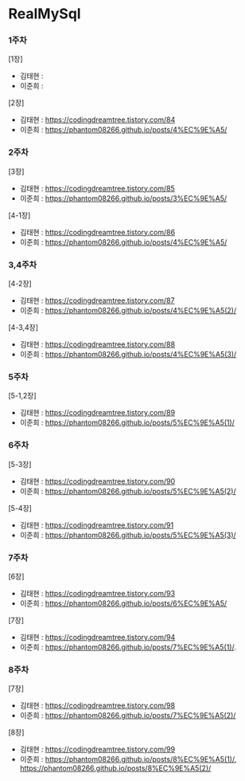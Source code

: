 # RealMySql




### 1주차
[1장]
- 김태현 :   
- 이준희 : 

[2장]
- 김태현 : https://codingdreamtree.tistory.com/84 
- 이준희 : https://phantom08266.github.io/posts/4%EC%9E%A5/


### 2주차
[3장]
- 김태현 : https://codingdreamtree.tistory.com/85
- 이준희 : https://phantom08266.github.io/posts/3%EC%9E%A5/

[4-1장]
- 김태현 : https://codingdreamtree.tistory.com/86
- 이준희 : https://phantom08266.github.io/posts/4%EC%9E%A5/
  

### 3,4주차
[4-2장]
- 김태현 : https://codingdreamtree.tistory.com/87
- 이준희 : https://phantom08266.github.io/posts/4%EC%9E%A5(2)/

[4-3,4장]
- 김태현 : https://codingdreamtree.tistory.com/88
- 이준희 : https://phantom08266.github.io/posts/4%EC%9E%A5(3)/
  

### 5주차
[5-1,2장]
- 김태현 : https://codingdreamtree.tistory.com/89
- 이준희 : https://phantom08266.github.io/posts/5%EC%9E%A5(1)/


### 6주차
[5-3장]
- 김태현 : https://codingdreamtree.tistory.com/90
- 이준희 : https://phantom08266.github.io/posts/5%EC%9E%A5(2)/

[5-4장]
- 김태현 : https://codingdreamtree.tistory.com/91
- 이준희 : https://phantom08266.github.io/posts/5%EC%9E%A5(3)/

### 7주차
[6장]

- 김태현 : https://codingdreamtree.tistory.com/93
- 이준희 : https://phantom08266.github.io/posts/6%EC%9E%A5/

[7장]

- 김태현 : https://codingdreamtree.tistory.com/94
- 이준희 : https://phantom08266.github.io/posts/7%EC%9E%A5(1)/.

### 8주차
[7장]

- 김태현 : https://codingdreamtree.tistory.com/98
- 이준희 : https://phantom08266.github.io/posts/7%EC%9E%A5(2)/

[8장]

- 김태현 : https://codingdreamtree.tistory.com/99
- 이준희 : https://phantom08266.github.io/posts/8%EC%9E%A5(1)/, https://phantom08266.github.io/posts/8%EC%9E%A5(2)/
